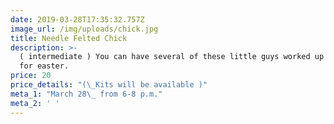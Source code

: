 ```yaml
---
date: 2019-03-28T17:35:32.757Z
image_url: /img/uploads/chick.jpg
title: Needle Felted Chick
description: >-
  ( intermediate ) You can have several of these little guys worked up in time
  for easter.
price: 20
price_details: "(\_Kits will be available )"
meta_1: "March 28\_ from 6-8 p.m."
meta_2: ' '
---
```


